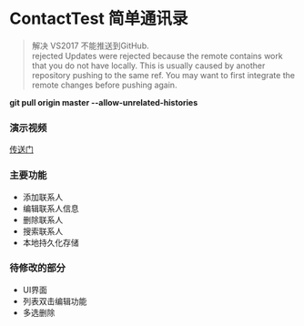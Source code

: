 # ContactTest 简单通讯录

>解决 VS2017 不能推送到GitHub.  
rejected Updates were rejected because the remote contains work that you do not have locally. This is usually caused by another repository pushing to the same ref. You may want to first integrate the remote changes before pushing again.

__git pull origin master --allow-unrelated-histories__

### 演示视频

[传送门](https://github.com/kaitiandeng/ContactTest/blob/master/20180531_191021.mp4)


### 主要功能

+ 添加联系人
+ 编辑联系人信息
+ 删除联系人 
+ 搜索联系人
+ 本地持久化存储


### 待修改的部分

 + UI界面
 + 列表双击编辑功能
 + 多选删除

